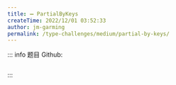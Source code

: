 ```yaml
---
title: ➖ PartialByKeys
createTime: 2022/12/01 03:52:33
author: jm-garming
permalink: /type-challenges/medium/partial-by-keys/
---
```


::: info 题目
Github: []()

```ts

```

:::
